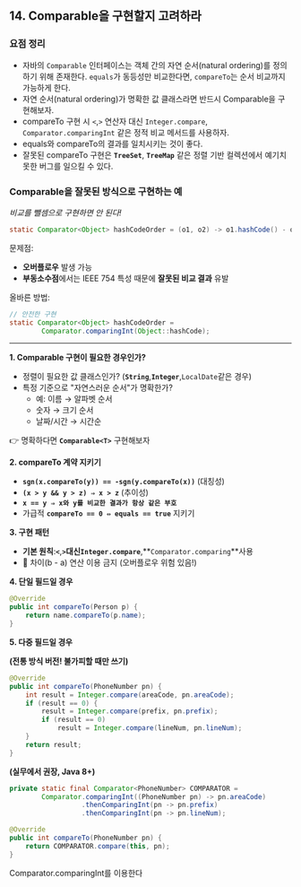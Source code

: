 ## 14. Comparable을 구현할지 고려하라

### 요점 정리

- 자바의 `Comparable` 인터페이스는 객체 간의 자연 순서(natural ordering)를 정의하기 위해 존재한다. `equals`가 동등성만 비교한다면, `compareTo`는 순서 비교까지 가능하게 한다.
- 자연 순서(natural ordering)가 명확한 값 클래스라면 반드시 Comparable을 구현해보자.
- compareTo 구현 시 `<`,`>` 연산자 대신 `Integer.compare`, `Comparator.comparingInt` 같은 정적 비교 메서드를 사용하자.
- equals와 compareTo의 결과를 일치시키는 것이 좋다.
- 잘못된 compareTo 구현은 **`TreeSet`**, **`TreeMap`** 같은 정렬 기반 컬렉션에서 예기치 못한 버그를 일으킬 수 있다.

### Comparable을 잘못된 방식으로 구현하는 예

*비교를 뺄셈으로 구현하면 안 된다!*

```java
static Comparator<Object> hashCodeOrder = (o1, o2) -> o1.hashCode() - o2.hashCode();
```

문제점:

- **오버플로우** 발생 가능
- **부동소수점**에서는 IEEE 754 특성 때문에 **잘못된 비교 결과** 유발

올바른 방법:

```java
// 안전한 구현
static Comparator<Object> hashCodeOrder =
        Comparator.comparingInt(Object::hashCode);
```

---

**1. Comparable 구현이 필요한 경우인가?**

- 정렬이 필요한 값 클래스인가? (**`String`**,**`Integer`**,`LocalDate`같은 경우)
- 특정 기준으로 "자연스러운 순서"가 명확한가?
    - 예: 이름 → 알파벳 순서
    - 숫자 → 크기 순서
    - 날짜/시간 → 시간순

👉 명확하다면 **`Comparable<T>`** 구현해보자

**2. compareTo 계약 지키기**

- **`sgn(x.compareTo(y)) == -sgn(y.compareTo(x))`** (대칭성)
- **`(x > y && y > z) ⇒ x > z`** (추이성)
- **`x == y ⇒ x와 y를 비교한 결과가 항상 같은 부호`**
- 가급적 **`compareTo == 0 ⇔ equals == true`** 지키기

**3. 구현 패턴**

- **기본 원칙**:**`<`**,**`>`**대신**`Integer.compare`**,**`Comparator.comparing`**사용
- 🚫 차이(b - a) 연산 이용 금지 (오버플로우 위험 있음!)

**4. 단일 필드일 경우**

```java
@Override
public int compareTo(Person p) {
    return name.compareTo(p.name);
}
```

**5. 다중 필드일 경우**

**(전통 방식 버전! 불가피할 때만 쓰기)**

```java
@Override
public int compareTo(PhoneNumber pn) {
    int result = Integer.compare(areaCode, pn.areaCode);
    if (result == 0) {
        result = Integer.compare(prefix, pn.prefix);
        if (result == 0)
            result = Integer.compare(lineNum, pn.lineNum);
    }
    return result;
}
```

**(실무에서 권장, Java 8+)**

```java
private static final Comparator<PhoneNumber> COMPARATOR =
        Comparator.comparingInt((PhoneNumber pn) -> pn.areaCode)
                  .thenComparingInt(pn -> pn.prefix)
                  .thenComparingInt(pn -> pn.lineNum);

@Override
public int compareTo(PhoneNumber pn) {
    return COMPARATOR.compare(this, pn);
}
```

Comparator.comparingInt를 이용한다
